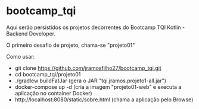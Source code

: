 # bootcamp_tqi
Aqui serão persistidos os projetos decorrentes do Bootcamp TQI Kotlin - Backend Developer.

O primeiro desafio de projeto, chama-se "projeto01"

Como usar:

* git clone https://github.com/jramosfilho27/bootcamp_tqi.git
* cd bootcamp_tqi/projeto01
* ./gradlew buildFatJar    (gera o JAR "tqi.jramos.projeto1-all.jar")
* docker-compose up -d     (cria a imagem "projeto01-web" e executa a aplicação no container Docker)
* http://localhost:8080/static/sobre.html     (chama a aplicação pelo Browse)

